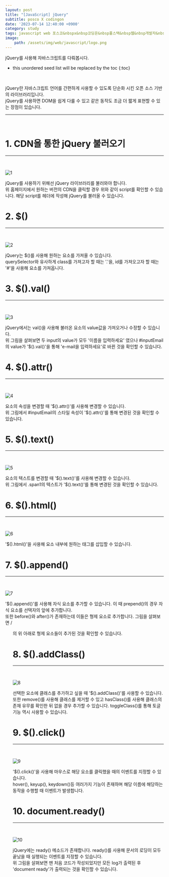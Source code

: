 ```yaml
---
layout: post
title: "[JavaScript] jQuery"
subtitle: posco X codingon
date: '2023-07-14 12:40:00 +0900'
category: study
tags: javascript web 포스코&nbspx&nbsp코딩온&nbsp풀스택&nbsp웹&nbsp개발자&nbsp부트캠프&nbsp8기
image:
    path: /assets/img/web/javascript/logo.png
---
```


jQuery를 사용해 자바스크립트를 다뤄봅시다.<br>

<!--more-->

* this unordered seed list will be replaced by the toc
{:toc}
<br>

jQuery란 자바스크립트 언어를 간편하게 사용할 수 있도록 단순화 시킨 오픈 소스 기반의 라이브러리입니다.<br>
jQuery를 사용하면 DOM을 쉽게 다룰 수 있고 같은 동작도 조금 더 짧게 표현할 수 있는 장점이 있습니다.<br>

---
<br>

# 1. CDN을 통한 jQuery 불러오기
---
<br>

![1](/assets/img/web/javascript/2023-07-14-[JavaScript]_jQuery/1.png)
<br>

jQuery를 사용하기 위해선 jQuery 라이브러리를 불러와야 합니다.<br>
위 홈페이지에서 원하는 버전의 CDN을 클릭할 경우 위와 같이 script를 확인할 수 있습니다. 해당 script를 헤더에 작성해 jQuery를 불러올 수 있습니다.<br>

# 2. \$()
---
<br>

![2](/assets/img/web/javascript/2023-07-14-[JavaScript]_jQuery/2.png)
<br>

jQuery는 \$()를 사용해 원하는 요소를 가져올 수 있습니다.<br>
querySelector와 유사하게 class를 가져고자 할 때는 '.'을, id를 가져오고자 할 때는 '#'을 사용해 요소를 가져옵니다.<br>


# 3. \$().val()
---
<br>

![3](/assets/img/web/javascript/2023-07-14-[JavaScript]_jQuery/3.png)
<br>

jQuery에서는 val()을 사용해 불러온 요소의 value값을 가져오거나 수정할 수 있습니다.<br>
위 그림을 살펴보면 두 input의 value가 모두 '이름을 입력하세요' 였으나 #inputEmail의 value가 '\$().val()'을 통해 'e-mail을 입력하세요'로 바뀐 것을 확인할 수 있습니다.<br>

# 4. \$().attr()
---
<br>

![4](/assets/img/web/javascript/2023-07-14-[JavaScript]_jQuery/4.png)
<br>

요소의 속성을 변경할 때 '\$().attr()'를 사용해 변경할 수 있습니다.<br>
위 그림에서 #inputEmail의 스타일 속성이 '\$().attr()'를 통해 변경된 것을 확인할 수 있습니다.<br>


# 5. \$().text()
---
<br>

![5](/assets/img/web/javascript/2023-07-14-[JavaScript]_jQuery/5.png)
<br>

요소의 텍스트를 변경할 때 '\$().text()'를 사용해 변경할 수 있습니다.<br>
위 그림에서 .span1의 텍스트가 '\$().text()'를 통해 변경된 것을 확인할 수 있습니다.<br>

# 6. \$().html()
---
<br>

![6](/assets/img/web/javascript/2023-07-14-[JavaScript]_jQuery/6.png)
<br>

'\$().html()'을 사용해 요소 내부에 원하는 태그를 삽입할 수 있습니다.<br>

# 7. \$().append()
---
<br>

![7](/assets/img/web/javascript/2023-07-14-[JavaScript]_jQuery/7.png)
<br>

'\$().append()'를 사용해 자식 요소를 추가할 수 있습니다. 이 때 prepend()의 경우 자식 요소를 선택자의 앞에 추가합니다.<br>
또한 before()와 after()가 존재하는데 이들은 형제 요소로 추가합니다. 그림을 살펴보면 /<ul/>의 위 아래로 형제 요소들이 추가된 것을 확인할 수 있습니다.<br>


# 8. \$().addClass()
---
<br>

![8](/assets/img/web/javascript/2023-07-14-[JavaScript]_jQuery/8.png)
<br>

선택한 요소에 클래스를 추가하고 싶을 때 '\$().addClass()'를 사용할 수 있습니다.<br>
또한 remove()를 사용해 클래스를 제거할 수 있고 hasClass()를 사용해 클래스의 존재 유무를 확인한 뒤 없을 경우 추가할 수 있습니다. toggleClass()를 통해 토글기능 역시 사용할 수 있습니다.<br>


# 9. \$().click()
---
<br>

![9](/assets/img/web/javascript/2023-07-14-[JavaScript]_jQuery/10.png)
<br>

'\$().click()'을 사용해 마우스로 해당 요소를 클릭했을 때의 이벤트를 지정할 수 있습니다.<br>
hover(), keyup(), keydown()등 여러가지 기능이 존재하며 해당 이름에 해당하는 동작을 수행할 때 이벤트가 발생합니다.<br>


# 10. document.ready()
---
<br>

![10](/assets/img/web/javascript/2023-07-14-[JavaScript]_jQuery/9.png)
<br>

jQuery에는 ready() 메소드가 존재합니다. ready()를 사용해 문서의 로딩이 모두 끝났을 때 실행되는 이벤트를 지정할 수 있습니다.<br>
위 그림을 살펴보면 맨 처음 코드가 작성되었지만 모든 log가 출력된 후 'document ready'가 출력되는 것을 확인할 수 있습니다.<br>
